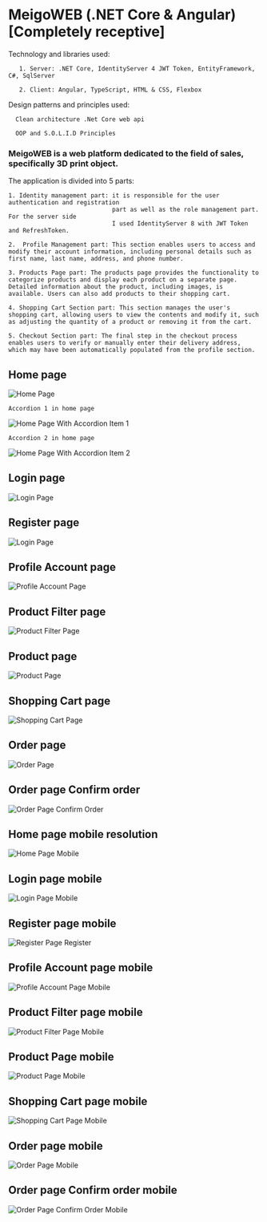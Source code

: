 
# MeigoWEB (.NET Core & Angular)[Completely receptive]
Technology and libraries used:
```
   1. Server: .NET Core, IdentityServer 4 JWT Token, EntityFramework, C#, SqlServer
```
```
   2. Client: Angular, TypeScript, HTML & CSS, Flexbox
```
Design patterns and principles used:            
```
  Clean architecture .Net Core web api
```
```
  OOP and S.O.L.I.D Principles
```
### MeigoWEB is a web platform dedicated to the field of sales, specifically 3D print object.
The application is divided into 5 parts:
```
1. Identity management part: it is responsible for the user authentication and registration 
                             part as well as the role management part. For the server side 
                             I used IdentityServer 8 with JWT Token and RefreshToken.  
```
```
2.  Profile Management part: This section enables users to access and modify their account information, including personal details such as first name, last name, address, and phone number.
```
```
3. Products Page part: The products page provides the functionality to categorize products and display each product on a separate page. Detailed information about the product, including images, is available. Users can also add products to their shopping cart.
```
```
4. Shopping Cart Section part: This section manages the user's shopping cart, allowing users to view the contents and modify it, such as adjusting the quantity of a product or removing it from the cart.
```
```
5. Checkout Section part: The final step in the checkout process enables users to verify or manually enter their delivery address, which may have been automatically populated from the profile section.

```
## Home page
![Home Page](https://github.com/motocsky09/project-shop/raw/main/_screens/home%20page.png)
```
Accordion 1 in home page
```
![Home Page With Accordion Item 1](https://github.com/motocsky09/project-shop/raw/main/_screens/home%20page%20with%20accordion%20item%201.png)
```
Accordion 2 in home page
```
![Home Page With Accordion Item 2](https://github.com/motocsky09/project-shop/raw/main/_screens/home%20page%20with%20accordion%20item%202.png)

## Login page
![Login Page](https://github.com/motocsky09/project-shop/raw/main/_screens/login%20page.png)

## Register page
![Login Page](https://github.com/motocsky09/project-shop/raw/main/_screens/register%20page.png)

## Profile Account page
![Profile Account Page](https://github.com/motocsky09/project-shop/raw/main/_screens/profile%20account%20page.png)

## Product Filter page
![Product Filter Page](https://github.com/motocsky09/project-shop/raw/main/_screens/product%20page%20filter.png)

## Product page
![Product Page](https://github.com/motocsky09/project-shop/raw/main/_screens/product%20page.png)

## Shopping Cart page
![Shopping Cart Page](https://github.com/motocsky09/project-shop/raw/main/_screens/shopping%20cart%20page.png)

## Order page
![Order Page](https://github.com/motocsky09/project-shop/raw/main/_screens/Order%20page.png)

## Order page Confirm order
![Order Page Confirm Order](https://github.com/motocsky09/project-shop/raw/main/_screens/Order%20page%20confirm%20order.png)

## Home page mobile resolution
![Home Page Mobile](https://github.com/motocsky09/project-shop/raw/main/_screens/home%20page%20mobile.png)

## Login page mobile
![Login Page Mobile](https://github.com/motocsky09/project-shop/raw/main/_screens/login%20page%20mobile.png)

## Register page mobile
![Register Page Register](https://github.com/motocsky09/project-shop/raw/main/_screens/register%20page%20mobile.png)

## Profile Account page mobile
![Profile Account Page Mobile](https://github.com/motocsky09/project-shop/raw/main/_screens/profile%20account%20page%20mobile.png)

## Product Filter page mobile
![Product Filter Page Mobile](https://github.com/motocsky09/project-shop/raw/main/_screens/product%20page%20filter%20mobile.png)

## Product Page mobile
![Product Page Mobile](https://github.com/motocsky09/project-shop/raw/main/_screens/product%20page%20mobile.png)

## Shopping Cart page mobile
![Shopping Cart Page Mobile](https://github.com/motocsky09/project-shop/raw/main/_screens/shopping%20cart%20page%20mobile.png)

## Order page mobile
![Order Page Mobile](https://github.com/motocsky09/project-shop/raw/main/_screens/Order%20page%20mobile.png)

## Order page Confirm order mobile
![Order Page Confirm Order Mobile](https://github.com/motocsky09/project-shop/raw/main/_screens/Order%20page%20confirm%20order%20mobile.png)
